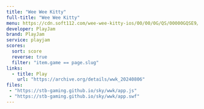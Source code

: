 ```yaml
---
title: "Wee Wee Kitty"
full-title: "Wee Wee Kitty"
menu: https://cdn.soft112.com/wee-wee-kitty-ios/00/00/0G/QS/00000GQSE9/pad_screenshot.jpg
developer: PlayJam
brand: PlayJam
service: playjam
scores:
  sort: score
  reverse: true
  filter: "item.game == page.slug"
links:
  - title: Play
    url: "https://archive.org/details/wwk_20240806"
files:
 - "https://stb-gaming.github.io/sky/wwk/app.js"
 - "https://stb-gaming.github.io/sky/wwk/app.swf"
---
```

